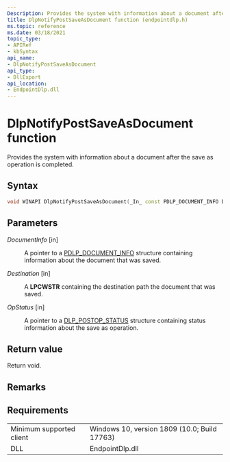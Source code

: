 ```yaml
---
Description: Provides the system with information about a document after the save as operation is completed.
title: DlpNotifyPostSaveAsDocument function (endpointdlp.h)
ms.topic: reference
ms.date: 03/18/2021
topic_type: 
- APIRef
- kbSyntax
api_name: 
- DlpNotifyPostSaveAsDocument
api_type: 
- DllExport
api_location: 
- EndpointDlp.dll
---
```


# DlpNotifyPostSaveAsDocument function

Provides the system with information about a document after the save as operation is completed.

## Syntax


```C++
void WINAPI DlpNotifyPostSaveAsDocument(_In_ const PDLP_DOCUMENT_INFO DocumentInfo, _In_ LPCWSTR Destination, _In_ const PDLP_POSTOP_STATUS OpStatus); 
```

## Parameters

<dl> <dt>

*DocumentInfo* \[in\]
</dt> <dd>

A pointer to a [PDLP_DOCUMENT_INFO](endpointdlp-dlp_document_info.md) structure containing information about the document that was saved.

</dd> </dl>

<dl> <dt>

*Destination* \[in\]
</dt> <dd>

A **LPCWSTR** containing the destination path the document that was saved.

</dd> </dl>

<dl> <dt>

*OpStatus* \[in\]
</dt> <dd>

A pointer to a [DLP_POSTOP_STATUS](enpointdlp-dlp_postop_status.md) structure containing status information about the save as operation.

</dd> </dl>


## Return value

Return void.

## Remarks


## Requirements



|                                     |                                                                                         |
|-------------------------------------|-----------------------------------------------------------------------------------------|
| Minimum supported client<br/> | Windows 10, version 1809 (10.0; Build 17763)           |
| DLL<br/>                      | EndpointDlp.dll |